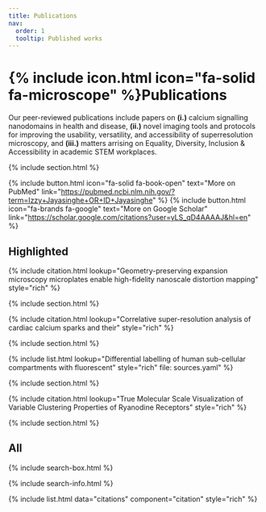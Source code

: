 ```yaml
---
title: Publications
nav:
  order: 1
  tooltip: Published works
---
```


# {% include icon.html icon="fa-solid fa-microscope" %}Publications

Our peer-reviewed publications include papers on **(i.)** calcium signalling nanodomains in health and disease, **(ii.)** novel imaging tools and protocols for improving the usability, versatility, and accessibility of superresolution microscopy, and **(iii.)** matters arrising on Equality, Diversity, Inclusion & Accessibility in academic STEM workplaces.

{% include section.html %}

{%
  include button.html
  icon="fa-solid fa-book-open"
  text="More on PubMed"
  link="https://pubmed.ncbi.nlm.nih.gov/?term=Izzy+Jayasinghe+OR+ID+Jayasinghe"
%}
{%
  include button.html
  icon="fa-brands fa-google"
  text="More on Google Scholar"
  link="https://scholar.google.com/citations?user=yLS_qD4AAAAJ&hl=en"
%}

## Highlighted

{% include citation.html lookup="Geometry-preserving expansion microscopy microplates enable high-fidelity nanoscale distortion mapping" style="rich" %}

{% include section.html %}

{% include citation.html lookup="Correlative super-resolution analysis of cardiac calcium sparks and their" style="rich" %}

{% include section.html %}

{% include list.html lookup="Differential labelling of human sub-cellular compartments with fluorescent" style="rich" file: sources.yaml" %}

{% include section.html %}

{% include citation.html lookup="True Molecular Scale Visualization of Variable Clustering Properties of Ryanodine Receptors" style="rich" %}

{% include section.html %}

## All

{% include search-box.html %}

{% include search-info.html %}

{% include list.html data="citations" component="citation" style="rich" %}

